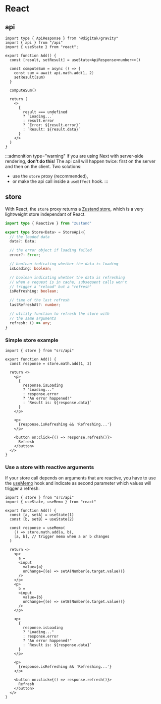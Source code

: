 # React

## api

```tsx
import type { ApiResponse } from "@digitak/gravity"
import { api } from "/api"
import { useState } from "react";

export function Add() {
  const [result, setResult] = useState<ApiResponse<number>>()

  const computeSum = async () => {
    const sum = await api.math.add(1, 2)
    setResult(sum)
  }

  computeSum()

  return (
    <>
      {
        result === undefined
        ? `Loading...`
        : result.error
        ? `Error: ${result.error}`
        : `Result: ${result.data}`
      }
    </>
  )
}
```

:::admonition type="warning"
If you are using Next with server-side rendering, **don't do this**! The api call will happen twice: first on the server and then on the client. Two solutions:

- use the `store` proxy (recommended),
- or make the api call inside a `useEffect` hook.
:::

## store

With React, the `store` proxy returns a [Zustand store](https://github.com/pmndrs/zustand#using-zustand-without-react), which is a very lightweight store independant of React.

```ts
import type { Reactive } from "zustand"

export type Store<Data> = StoreApi<{
  // the loaded data
  data?: Data;

  // the error object if loading failed
  error?: Error;

  // boolean indicating whether the data is loading
  isLoading: boolean; 

  // boolean indicating whether the data is refreshing
  // when a request is in cache, subsequent calls won't
  // trigger a "reload" but a "refresh"
  isRefreshing: boolean;

  // time of the last refresh
  lastRefreshAt?: number;

  // utility function to refresh the store with
  // the same arguments
  refresh: () => any;
}
```

### Simple store example

```tsx
import { store } from "src/api"

export function Add() {
  const response = store.math.add(1, 2)

  return <>
    <p>
      {
        response.isLoading
        ? "Loading..."
        : response.error
        ? "An error happened!"
        : `Result is: ${response.data}`
      }
    </p>

    <p>
      {response.isRefreshing && 'Refreshing...'}
    </p>

    <button on:click={() => response.refresh()}>
      Refresh
    </button>
  </>
}
```

### Use a store with reactive arguments

If your store call depends on arguments that are reactive, you have to use the [useMemo](https://reactjs.org/docs/hooks-reference.html#usememo) hook and indicate as second parameter which values will trigger a refresh:

```tsx
import { store } from "src/api"
import { useState, useMemo } from "react"

export function Add() {
  const [a, setA] = useState(1)
  const [b, setB] = useState(2)

  const response = useMemo(
    () => store.math.add(a, b),
    [a, b], // trigger memo when a or b changes
  )

  return <>
    <p>
      a =
      <input
        value={a}
        onChange={(e) => setA(Number(e.target.value))}
      />
    </p>
    <p>
      b =
      <input
        value={b}
        onChange={(e) => setB(Number(e.target.value))}
      />
    </p>

    <p>
      {
        response.isLoading
        ? "Loading..."
        : response.error
        ? "An error happened!"
        : `Result is: ${response.data}`
      }
    </p>

    <p>
      {response.isRefreshing && 'Refreshing...'}
    </p>

    <button on:click={() => response.refresh()}>
      Refresh
    </button>
  </>
}
```
